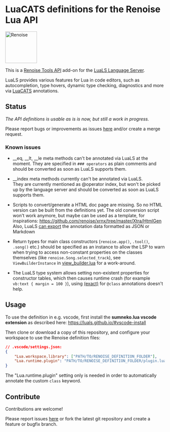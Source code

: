 # LuaCATS definitions for the Renoise Lua API 

<img src="https://www.renoise.com/sites/default/files/renoise_logo_0.png" alt="Renoise" height="100"/>

This is a [Renoise Tools API](https://github.com/renoise/xrnx) add-on for the [LuaLS Language Server](https://github.com/LuaLS/lua-language-server).


LuaLS provides various features for Lua in code editors, such as autocompletion, type hovers, dynamic type checking, diagnostics and more via [LuaCATS](https://github.com/LuaCATS) annotations.


## Status

*The API definitions is usable as is is now, but still a work in progress.*

Please report bugs or improvements as issues [here](https://github.com/renoise/definitions/issues) and/or create a merge request.

### Known issues

* __eq, __lt, __le meta methods can't be annotated via LuaLS at the moment. 
They are specified in `### operators` as plain comments and should be converted as soon as LuaLS supports them.

* __index meta methods currently can't be annotated via LuaLS.  
They are currently mentioned as @operator index, but won't be picked up by the language server and should be converted as soon as LuaLS supports them.

* Scripts to convert/generate a HTML doc page are missing. So no HTML version can be built from the definitions yet.
The old conversion script won't work anymore, but maybe can be used as a template, for inspirations: 
https://github.com/renoise/xrnx/tree/master/Xtra/HtmlGen  
Also, LuaLS [can export](https://luals.github.io/wiki/export-docs/) the annotation data formatted as JSON or Markdown

* Return types for main class constructors (`renoise.app()`, `.tool()`, `.song()` etc.) should be specified as an instance to allow the LSP to warn when trying to access non-constant properties on the classes themselves (like `renoise.Song.selected_track`), see `ViewBuilderInstance` in [view_builder.lua](library/renoise/view_builder.lua) for a work-around.

* The LuaLS type system allows setting non-existent properties for constructor tables, which then causes runtime crash (for example `vb:text { margin = 100 }`), using [(exact)](https://luals.github.io/wiki/annotations/#class) for `@class` annotations doesn't help.

## Usage

To use the definition in e.g. vscode, first install the **sumneko.lua vscode extension** as described here:
https://luals.github.io/#vscode-install

Then clone or download a copy of this repository, and configure your workspace to use the Renoise definition files:

```json
// .vscode/settings.json:
{
    "Lua.workspace.library": ["PATH/TO/RENOISE_DEFINITION_FOLDER"],
    "Lua.runtime.plugin": "PATH/TO/RENOISE_DEFINITION_FOLDER/plugin.lua"
}
```

The "Lua.runtime.plugin" setting only is needed in order to automatically annotate the custom `class` keyword.


## Contribute

Contributions are welcome!

Please report issues [here](https://github.com/renoise/definitions/issues) or fork the latest git repository and create a feature or bugfix branch.
